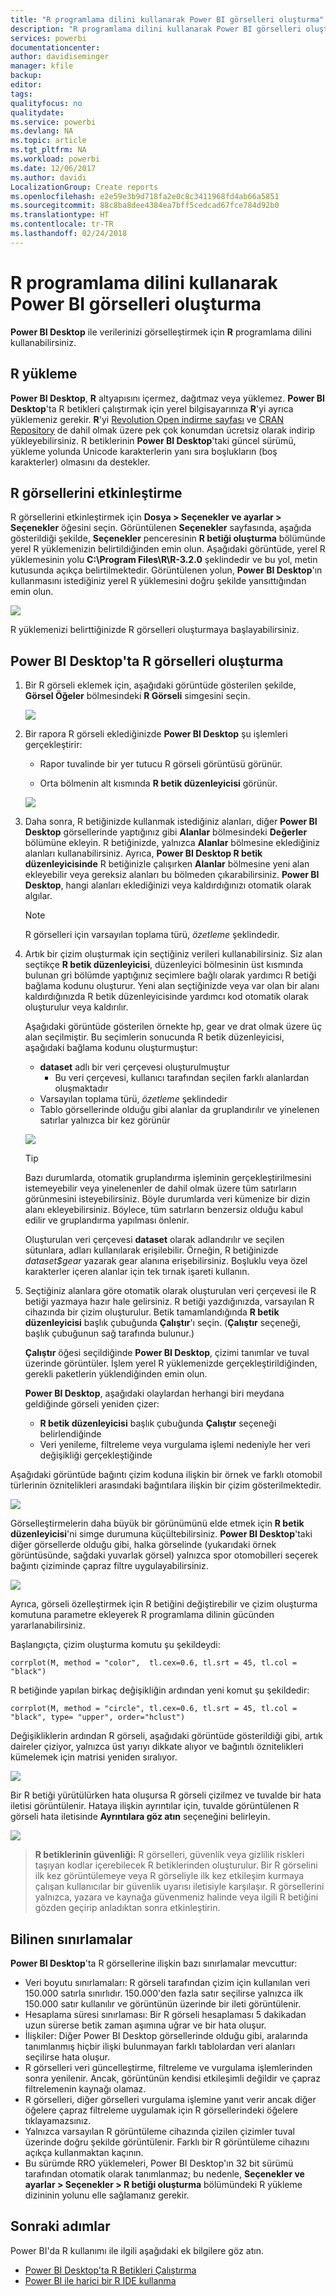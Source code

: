 ```yaml
---
title: "R programlama dilini kullanarak Power BI görselleri oluşturma"
description: "R programlama dilini kullanarak Power BI görselleri oluşturma"
services: powerbi
documentationcenter: 
author: davidiseminger
manager: kfile
backup: 
editor: 
tags: 
qualityfocus: no
qualitydate: 
ms.service: powerbi
ms.devlang: NA
ms.topic: article
ms.tgt_pltfrm: NA
ms.workload: powerbi
ms.date: 12/06/2017
ms.author: davidi
LocalizationGroup: Create reports
ms.openlocfilehash: e2e59e3b9d718fa2e0c8c3411968fd4ab66a5851
ms.sourcegitcommit: 88c8ba8dee4384ea7bff5cedcad67fce784d92b0
ms.translationtype: HT
ms.contentlocale: tr-TR
ms.lasthandoff: 02/24/2018
---
```

# <a name="create-power-bi-visuals-using-r"></a>R programlama dilini kullanarak Power BI görselleri oluşturma
**Power BI Desktop** ile verilerinizi görselleştirmek için **R** programlama dilini kullanabilirsiniz.

## <a name="install-r"></a>R yükleme
**Power BI Desktop**, **R** altyapısını içermez, dağıtmaz veya yüklemez. **Power BI Desktop**'ta R betikleri çalıştırmak için yerel bilgisayarınıza **R**'yi ayrıca yüklemeniz gerekir. **R**'yi [Revolution Open indirme sayfası](https://mran.revolutionanalytics.com/download/) ve [CRAN Repository](https://cran.r-project.org/bin/windows/base/) de dahil olmak üzere pek çok konumdan ücretsiz olarak indirip yükleyebilirsiniz. R betiklerinin **Power BI Desktop**'taki güncel sürümü, yükleme yolunda Unicode karakterlerin yanı sıra boşlukların (boş karakterler) olmasını da destekler.

## <a name="enable-r-visuals"></a>R görsellerini etkinleştirme
R görsellerini etkinleştirmek için **Dosya > Seçenekler ve ayarlar > Seçenekler** öğesini seçin. Görüntülenen **Seçenekler** sayfasında, aşağıda gösterildiği şekilde, **Seçenekler** penceresinin **R betiği oluşturma** bölümünde yerel R yüklemenizin belirtildiğinden emin olun. Aşağıdaki görüntüde, yerel R yüklemesinin yolu **C:\Program Files\R\R-3.2.0** şeklindedir ve bu yol, metin kutusunda açıkça belirtilmektedir. Görüntülenen yolun, **Power BI Desktop**'ın kullanmasını istediğiniz yerel R yüklemesini doğru şekilde yansıttığından emin olun.
   
   ![](media/desktop-r-visuals/r-visuals-2.png)

R yüklemenizi belirttiğinizde R görselleri oluşturmaya başlayabilirsiniz.

## <a name="create-r-visuals-in-power-bi-desktop"></a>Power BI Desktop'ta R görselleri oluşturma
1. Bir R görseli eklemek için, aşağıdaki görüntüde gösterilen şekilde, **Görsel Öğeler** bölmesindeki **R Görseli** simgesini seçin.
   
   ![](media/desktop-r-visuals/r-visuals-3.png)
2. Bir rapora R görseli eklediğinizde **Power BI Desktop** şu işlemleri gerçekleştirir:
   
   - Rapor tuvalinde bir yer tutucu R görseli görüntüsü görünür.
   
   - Orta bölmenin alt kısmında **R betik düzenleyicisi** görünür.
   
   ![](media/desktop-r-visuals/r-visuals-4.png)
3. Daha sonra, R betiğinizde kullanmak istediğiniz alanları, diğer **Power BI Desktop** görsellerinde yaptığınız gibi **Alanlar** bölmesindeki **Değerler** bölümüne ekleyin. R betiğinizde, yalnızca **Alanlar** bölmesine eklediğiniz alanları kullanabilirsiniz. Ayrıca, **Power BI Desktop R betik düzenleyicisinde** R betiğinizle çalışırken **Alanlar** bölmesine yeni alan ekleyebilir veya gereksiz alanları bu bölmeden çıkarabilirsiniz. **Power BI Desktop**, hangi alanları eklediğinizi veya kaldırdığınızı otomatik olarak algılar.
   
   > [!NOTE]
   > R görselleri için varsayılan toplama türü, *özetleme* şeklindedir.
   > 
   > 
   
1. Artık bir çizim oluşturmak için seçtiğiniz verileri kullanabilirsiniz. Siz alan seçtikçe **R betik düzenleyicisi**, düzenleyici bölmesinin üst kısmında bulunan gri bölümde yaptığınız seçimlere bağlı olarak yardımcı R betiği bağlama kodunu oluşturur. Yeni alan seçtiğinizde veya var olan bir alanı kaldırdığınızda R betik düzenleyicisinde yardımcı kod otomatik olarak oluşturulur veya kaldırılır.
   
   Aşağıdaki görüntüde gösterilen örnekte hp, gear ve drat olmak üzere üç alan seçilmiştir. Bu seçimlerin sonucunda R betik düzenleyicisi, aşağıdaki bağlama kodunu oluşturmuştur:
   
   * **dataset** adlı bir veri çerçevesi oluşturulmuştur
     * Bu veri çerçevesi, kullanıcı tarafından seçilen farklı alanlardan oluşmaktadır
   * Varsayılan toplama türü, *özetleme* şeklindedir
   * Tablo görsellerinde olduğu gibi alanlar da gruplandırılır ve yinelenen satırlar yalnızca bir kez görünür
   
   ![](media/desktop-r-visuals/r-visuals-5.png)
   
   > [!TIP]
   > Bazı durumlarda, otomatik gruplandırma işleminin gerçekleştirilmesini istemeyebilir veya yinelenenler de dahil olmak üzere tüm satırların görünmesini isteyebilirsiniz. Böyle durumlarda veri kümenize bir dizin alanı ekleyebilirsiniz. Böylece, tüm satırların benzersiz olduğu kabul edilir ve gruplandırma yapılması önlenir.
   > 
   > 
   
   Oluşturulan veri çerçevesi **dataset** olarak adlandırılır ve seçilen sütunlara, adları kullanılarak erişilebilir. Örneğin, R betiğinizde *dataset$gear* yazarak gear alanına erişebilirsiniz. Boşluklu veya özel karakterler içeren alanlar için tek tırnak işareti kullanın.
2. Seçtiğiniz alanlara göre otomatik olarak oluşturulan veri çerçevesi ile R betiği yazmaya hazır hale gelirsiniz. R betiği yazdığınızda, varsayılan R cihazında bir çizim oluşturulur. Betik tamamlandığında **R betik düzenleyicisi** başlık çubuğunda **Çalıştır**'ı seçin. (**Çalıştır** seçeneği, başlık çubuğunun sağ tarafında bulunur.)
   
    **Çalıştır** öğesi seçildiğinde **Power BI Desktop**, çizimi tanımlar ve tuval üzerinde görüntüler.
   İşlem yerel R yüklemenizde gerçekleştirildiğinden, gerekli paketlerin yüklendiğinden emin olun.
   
   **Power BI Desktop**, aşağıdaki olaylardan herhangi biri meydana geldiğinde görseli yeniden çizer:
   
   * **R betik düzenleyicisi** başlık çubuğunda **Çalıştır** seçeneği belirlendiğinde
   * Veri yenileme, filtreleme veya vurgulama işlemi nedeniyle her veri değişikliği gerçekleştiğinde

Aşağıdaki görüntüde bağıntı çizim koduna ilişkin bir örnek ve farklı otomobil türlerinin öznitelikleri arasındaki bağıntılara ilişkin bir çizim gösterilmektedir.

![](media/desktop-r-visuals/r-visuals-6.png)

Görselleştirmelerin daha büyük bir görünümünü elde etmek için **R betik düzenleyicisi**'ni simge durumuna küçültebilirsiniz. **Power BI Desktop**'taki diğer görsellerde olduğu gibi, halka görselinde (yukarıdaki örnek görüntüsünde, sağdaki yuvarlak görsel) yalnızca spor otomobilleri seçerek bağıntı çiziminde çapraz filtre uygulayabilirsiniz.

![](media/desktop-r-visuals/r-visuals-7.png)

Ayrıca, görseli özelleştirmek için R betiğini değiştirebilir ve çizim oluşturma komutuna parametre ekleyerek R programlama dilinin gücünden yararlanabilirsiniz.

Başlangıçta, çizim oluşturma komutu şu şekildeydi:

    corrplot(M, method = "color",  tl.cex=0.6, tl.srt = 45, tl.col = "black")

R betiğinde yapılan birkaç değişikliğin ardından yeni komut şu şekildedir:

    corrplot(M, method = "circle", tl.cex=0.6, tl.srt = 45, tl.col = "black", type= "upper", order="hclust")

Değişikliklerin ardından R görseli, aşağıdaki görüntüde gösterildiği gibi, artık daireler çiziyor, yalnızca üst yarıyı dikkate alıyor ve bağıntılı öznitelikleri kümelemek için matrisi yeniden sıralıyor.

![](media/desktop-r-visuals/r-visuals-8.png)

Bir R betiği yürütülürken hata oluşursa R görseli çizilmez ve tuvalde bir hata iletisi görüntülenir. Hataya ilişkin ayrıntılar için, tuvalde görüntülenen R görseli hata iletisinde **Ayrıntılara göz atın** seçeneğini belirleyin.

![](media/desktop-r-visuals/r-visuals-9.png)

> **R betiklerinin güvenliği:** R görselleri, güvenlik veya gizlilik riskleri taşıyan kodlar içerebilecek R betiklerinden oluşturulur. Bir R görselini ilk kez görüntülemeye veya R görseliyle ilk kez etkileşim kurmaya çalışan kullanıcılar bir güvenlik uyarısı iletisiyle karşılaşır. R görsellerini yalnızca, yazara ve kaynağa güvenmeniz halinde veya ilgili R betiğini gözden geçirip anladıktan sonra etkinleştirin.
> 
> 

## <a name="known-limitations"></a>Bilinen sınırlamalar
**Power BI Desktop**'ta R görsellerine ilişkin bazı sınırlamalar mevcuttur:

* Veri boyutu sınırlamaları: R görseli tarafından çizim için kullanılan veri 150.000 satırla sınırlıdır. 150.000'den fazla satır seçilirse yalnızca ilk 150.000 satır kullanılır ve görüntünün üzerinde bir ileti görüntülenir.
* Hesaplama süresi sınırlaması: Bir R görseli hesaplaması 5 dakikadan uzun sürerse betik zaman aşımına uğrar ve bir hata oluşur.
* İlişkiler: Diğer Power BI Desktop görsellerinde olduğu gibi, aralarında tanımlanmış hiçbir ilişki bulunmayan farklı tablolardan veri alanları seçilirse hata oluşur.
* R görselleri veri güncelleştirme, filtreleme ve vurgulama işlemlerinden sonra yenilenir. Ancak, görüntünün kendisi etkileşimli değildir ve çapraz filtrelemenin kaynağı olamaz.
* R görselleri, diğer görselleri vurgulama işlemine yanıt verir ancak diğer öğelere çapraz filtreleme uygulamak için R görsellerindeki öğelere tıklayamazsınız.
* Yalnızca varsayılan R görüntüleme cihazında çizilen çizimler tuval üzerinde doğru şekilde görüntülenir. Farklı bir R görüntüleme cihazını açıkça kullanmaktan kaçının.
* Bu sürümde RRO yüklemeleri, Power BI Desktop'ın 32 bit sürümü tarafından otomatik olarak tanımlanmaz; bu nedenle, **Seçenekler ve ayarlar > Seçenekler > R betiği oluşturma** bölümündeki R yükleme dizininin yolunu elle sağlamanız gerekir.

## <a name="next-steps"></a>Sonraki adımlar
Power BI'da R kullanımı ile ilgili aşağıdaki ek bilgilere göz atın.

* [Power BI Desktop'ta R Betikleri Çalıştırma](desktop-r-scripts.md)
* [Power BI ile harici bir R IDE kullanma](desktop-r-ide.md)

